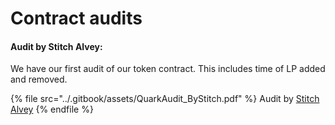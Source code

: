 # Contract audits

#### Audit by Stitch Alvey:

We have our first audit of our token contract. This includes time of LP added and removed.

{% file src="../.gitbook/assets/QuarkAudit_ByStitch.pdf" %}
Audit by [Stitch Alvey](https://t.me/stitchalvey)
{% endfile %}

